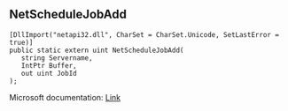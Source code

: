 ## NetScheduleJobAdd

```
[DllImport("netapi32.dll", CharSet = CharSet.Unicode, SetLastError = true)]
public static extern uint NetScheduleJobAdd(
   string Servername,
   IntPtr Buffer,
   out uint JobId
);
```

Microsoft documentation: [Link](https://learn.microsoft.com/en-us/windows/win32/api/lmat/nf-lmat-netschedulejobadd)
